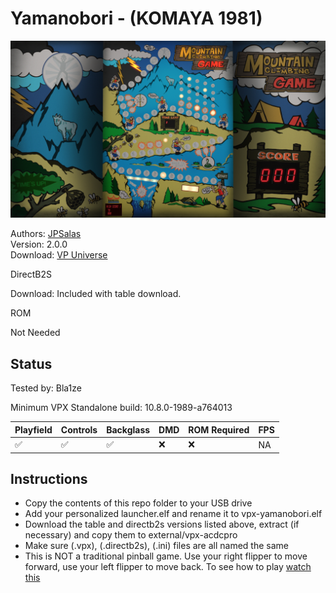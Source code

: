 # Yamanobori - (KOMAYA 1981)

![Table Preview](https://github.com/Bla1ze/vpx-images/blob/main/vpx-yamanobori.jpg)

Authors: [JPSalas](https://www.vpforums.org/index.php?showuser=277)  
Version: 2.0.0  
Download: [VP Universe](https://www.vpforums.org/index.php?app=downloads&showfile=15578) 

DirectB2S

Download: Included with table download.

ROM

Not Needed

## Status 

Tested by: Bla1ze

Minimum VPX Standalone build: 10.8.0-1989-a764013

| Playfield | Controls | Backglass | DMD | ROM Required | FPS | 
|-----------|----------|-----------|-----|--------------|-----|
| :white_check_mark: | :white_check_mark: | :white_check_mark: | :x: | :x: | NA |

## Instructions

- Copy the contents of this repo folder to your USB drive
- Add your personalized launcher.elf and rename it to vpx-yamanobori.elf
- Download the table and directb2s versions listed above, extract (if necessary) and copy them to external/vpx-acdcpro
- Make sure (.vpx), (.directb2s), (.ini) files are all named the same
- This is NOT a traditional pinball game. Use your right flipper to move forward, use your left flipper to move back. To see how to play [watch this](https://www.youtube.com/watch?v=n1Z6CPgGka0)
